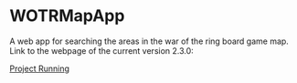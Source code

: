 # WOTRMapApp
A web app for searching the areas in the war of the ring board game map. Link to the webpage of the current version 2.3.0:



[Project Running](https://users.dcc.uchile.cl/~jcruz/MapApp/index.html)
